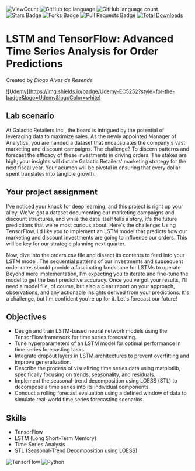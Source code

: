 ![ViewCount](https://views.whatilearened.today/views/github/debdattasarkar/Advanced-Time-Series-Analysis-for-Order-Predictions.svg?cache=remove)
![GitHub top language](https://img.shields.io/github/languages/top/debdattasarkar/Advanced-Time-Series-Analysis-for-Order-Predictions?style=flat)
![GitHub language count](https://img.shields.io/github/languages/count/debdattasarkar/Advanced-Time-Series-Analysis-for-Order-Predictions?style=flat)
![Stars Badge](https://img.shields.io/github/stars/debdattasarkar/Advanced-Time-Series-Analysis-for-Order-Predictions?style=flat)
![Forks Badge](https://img.shields.io/github/forks/debdattasarkar/Advanced-Time-Series-Analysis-for-Order-Predictions?style=flat)
![Pull Requests Badge](https://img.shields.io/github/issues-pr/debdattasarkar/Advanced-Time-Series-Analysis-for-Order-Predictions?style=flat)
[![Total Downloads](https://img.shields.io/github/downloads/debdattasarkar/Advanced-Time-Series-Analysis-for-Order-Predictions/total.svg)](https://github.com/debdattasarkar/Advanced-Time-Series-Analysis-for-Order-Predictions/releases/)

# LSTM and TensorFlow: Advanced Time Series Analysis for Order Predictions
Created by *Diogo Alves de Resende*

<a href="https://www.udemy.com/labs/lstm-and-tensorflow-advanced-time-series-analysis-for-order-predictions/overview/">
![Udemy](https://img.shields.io/badge/Udemy-EC5252?style=for-the-badge&logo=Udemy&logoColor=white) 
</a>

## Lab scenario
At Galactic Retailers Inc., the board is intrigued by the potential of leveraging data to maximize sales. As the newly appointed Manager of Analytics, you are handed a dataset that encapsulates the company's vast marketing and discount campaigns. The challenge? To discern patterns and forecast the efficacy of these investments in driving orders. The stakes are high; your insights will dictate Galactic Retailers' marketing strategy for the next fiscal year. Your acumen will be pivotal in ensuring that every dollar spent translates into tangible growth.

## Your project assignment
I've noticed your knack for deep learning, and this project is right up your alley. We've got a dataset documenting our marketing campaigns and discount structures, and while the data itself tells a story, it's the future predictions that we're most curious about. Here's the challenge: Using TensorFlow, I'd like you to implement an LSTM model that predicts how our marketing and discount investments are going to influence our orders. This will be key for our strategic planning next quarter.

Now, dive into the orders.csv file and dissect its contents to feed into your LSTM model. The sequential patterns of our investments and subsequent order rates should provide a fascinating landscape for LSTMs to operate. Beyond mere implementation, I'm expecting you to iterate and fine-tune the model to get the best predictive accuracy. Once you've got your results, I'll need a model file, of course, but also a clear report on your approach, observations, and any actionable insights derived from your predictions. It's a challenge, but I'm confident you're up for it. Let's forecast our future!

## Objectives
- Design and train LSTM-based neural network models using the TensorFlow framework for time series forecasting.
- Tune hyperparameters of an LSTM model for optimal performance in time series forecasting tasks.
- Integrate dropout layers in LSTM architectures to prevent overfitting and improve generalization.
- Describe the process of visualizing time series data using matplotlib, specifically focusing on trends, seasonality, and residuals.
- Implement the seasonal-trend decomposition using LOESS (STL) to decompose a time series into its individual components.
- Conduct a rolling forecast evaluation using a defined window of data to simulate real-world time series forecasting scenarios.

## Skills
- TensorFlow
- LSTM (Long Short-Term Memory)
- Time Series Analysis
- STL (Seasonal-Trend Decomposition using LOESS)

![TensorFlow](https://img.shields.io/badge/TensorFlow-FF6F00?style=for-the-badge&logo=TensorFlow&logoColor=white) 
![Python](https://img.shields.io/badge/Python-FFD43B?style=for-the-badge&logo=python&logoColor=blue) 